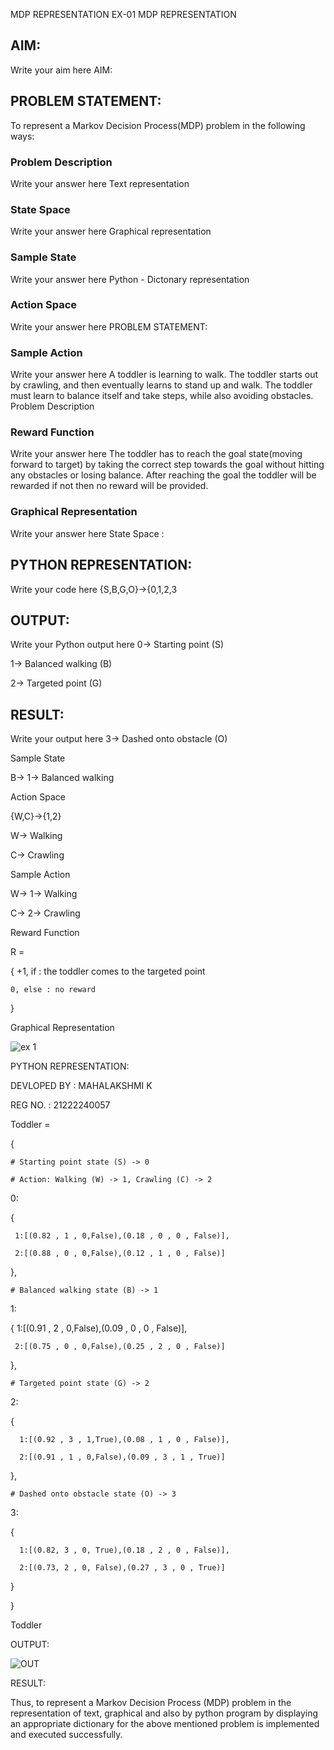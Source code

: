 
 MDP REPRESENTATION
EX-01 MDP REPRESENTATION

## AIM:
Write your aim here
AIM:

## PROBLEM STATEMENT:
To represent a Markov Decision Process(MDP) problem in the following ways:

### Problem Description
Write your answer here
Text representation

### State Space
Write your answer here
Graphical representation

### Sample State
Write your answer here
Python - Dictonary representation

### Action Space
Write your answer here
PROBLEM STATEMENT:

### Sample Action
Write your answer here
A toddler is learning to walk. The toddler starts out by crawling, and then eventually learns to stand up and walk. The toddler must learn to balance itself and take steps, while also avoiding obstacles.
Problem Description

### Reward Function
Write your answer here
The toddler has to reach the goal state(moving forward to target) by taking the correct step towards the goal without hitting any obstacles or losing balance. After reaching the goal the toddler will be rewarded if not then no reward will be provided.

### Graphical Representation
Write your answer here
State Space :

## PYTHON REPRESENTATION:
Write your code here
{S,B,G,O}->{0,1,2,3

## OUTPUT:
Write your Python output here
0-> Starting point (S)

1-> Balanced walking (B)

2-> Targeted point (G)

## RESULT:
Write your output here
3-> Dashed onto obstacle (O)

Sample State

B-> 1-> Balanced walking

Action Space

{W,C}->{1,2}

W-> Walking

C-> Crawling

Sample Action

W-> 1-> Walking

C-> 2-> Crawling

Reward Function

R =

{
    +1, if : the toddler comes to the targeted point

    0, else : no reward
}

Graphical Representation

![ex 1](https://github.com/user-attachments/assets/1e16eba5-ef83-45c4-99de-8f4659a9fedb)

PYTHON REPRESENTATION:

DEVLOPED BY : MAHALAKSHMI K

REG NO. : 21222240057

Toddler =

{ 


    # Starting point state (S) -> 0

    # Action: Walking (W) -> 1, Crawling (C) -> 2

  0:

  {

     1:[(0.82 , 1 , 0,False),(0.18 , 0 , 0 , False)],
     
     2:[(0.88 , 0 , 0,False),(0.12 , 1 , 0 , False)]

  },

    # Balanced walking state (B) -> 1

  1:

  {
     1:[(0.91 , 2 , 0,False),(0.09 , 0 , 0 , False)],

     2:[(0.75 , 0 , 0,False),(0.25 , 2 , 0 , False)]

  },

    # Targeted point state (G) -> 2

  2:

  {

      1:[(0.92 , 3 , 1,True),(0.08 , 1 , 0 , False)],
      
      2:[(0.91 , 1 , 0,False),(0.09 , 3 , 1 , True)]

  },

    # Dashed onto obstacle state (O) -> 3

  3:

  {

      1:[(0.82, 3 , 0, True),(0.18 , 2 , 0 , False)],
      
      2:[(0.73, 2 , 0, False),(0.27 , 3 , 0 , True)]

  }

}

Toddler

OUTPUT:

![OUT](https://github.com/user-attachments/assets/ff6a76eb-e077-49e1-acac-50d54be94b28)


RESULT:

Thus, to represent a Markov Decision Process (MDP) problem in the representation of text, graphical and also by python program by displaying an appropriate dictionary for the above mentioned problem is implemented and executed successfully.
